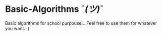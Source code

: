 # Basic-Algorithms ¯_(ツ)_¯
Basic algorithms for school purpouse...
Feel free to use them for whatever you want. :)
